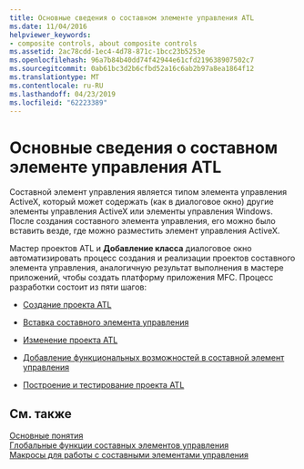 ```yaml
---
title: Основные сведения о составном элементе управления ATL
ms.date: 11/04/2016
helpviewer_keywords:
- composite controls, about composite controls
ms.assetid: 2ac78cdd-1ec4-4d78-871c-1bcc23b5253e
ms.openlocfilehash: 96a7b84b40dd74f42944e61cfd219638907502c7
ms.sourcegitcommit: 0ab61bc3d2b6cfbd52a16c6ab2b97a8ea1864f12
ms.translationtype: MT
ms.contentlocale: ru-RU
ms.lasthandoff: 04/23/2019
ms.locfileid: "62223389"
---
```

# <a name="atl-composite-control-fundamentals"></a>Основные сведения о составном элементе управления ATL

Составной элемент управления является типом элемента управления ActiveX, который может содержать (как в диалоговое окно) другие элементы управления ActiveX или элементы управления Windows. После создания составного элемента управления, его можно было вставить везде, где можно разместить элемент управления ActiveX.

Мастер проектов ATL и **Добавление класса** диалоговое окно автоматизировать процесс создания и реализации проектов составного элемента управления, аналогичную результат выполнения в мастере приложений, чтобы создать платформу приложения MFC. Процесс разработки состоит из пяти шагов:

- [Создание проекта ATL](../atl/reference/creating-an-atl-project.md)

- [Вставка составного элемента управления](../atl/inserting-a-composite-control.md)

- [Изменение проекта ATL](../atl/modifying-the-atl-project.md)

- [Добавление функциональных возможностей в составной элемент управления](../atl/adding-functionality-to-the-composite-control.md)

- [Построение и тестирование проекта ATL](../atl/building-and-testing-the-atl-project.md)

## <a name="see-also"></a>См. также

[Основные понятия](../atl/active-template-library-atl-concepts.md)<br/>
[Глобальные функции составных элементов управления](../atl/reference/composite-control-global-functions.md)<br/>
[Макросы для работы с составными элементами управления](../atl/reference/composite-control-macros.md)
